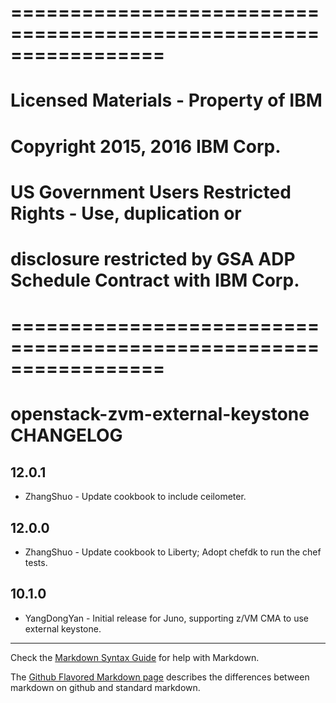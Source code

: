 # =================================================================
# Licensed Materials - Property of IBM
#
# Copyright 2015, 2016 IBM Corp.
#
# US Government Users Restricted Rights - Use, duplication or
# disclosure restricted by GSA ADP Schedule Contract with IBM Corp.
# =================================================================

openstack-zvm-external-keystone CHANGELOG
==================================

12.0.1
-----
- ZhangShuo - Update cookbook to include ceilometer.

12.0.0
-----
- ZhangShuo - Update cookbook to Liberty; Adopt chefdk to run the chef tests.

10.1.0
-----
- YangDongYan - Initial release for Juno, supporting z/VM CMA to use external keystone.

- - -
Check the [Markdown Syntax Guide](http://daringfireball.net/projects/markdown/syntax) for help with Markdown.

The [Github Flavored Markdown page](http://github.github.com/github-flavored-markdown/) describes the differences between markdown on github and standard markdown.
